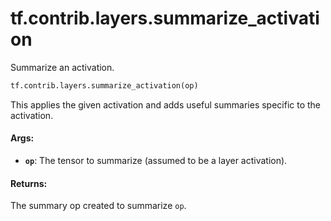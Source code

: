 <div itemscope itemtype="http://developers.google.com/ReferenceObject">
<meta itemprop="name" content="tf.contrib.layers.summarize_activation" />
<meta itemprop="path" content="Stable" />
</div>

# tf.contrib.layers.summarize_activation

Summarize an activation.

``` python
tf.contrib.layers.summarize_activation(op)
```

<!-- Placeholder for "Used in" -->

This applies the given activation and adds useful summaries specific to the
activation.

#### Args:


* <b>`op`</b>: The tensor to summarize (assumed to be a layer activation).

#### Returns:

The summary op created to summarize `op`.

